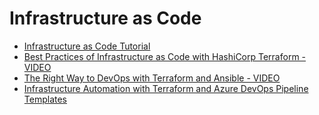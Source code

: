 # Infrastructure as Code

- [Infrastructure as Code Tutorial](https://hackernoon.com/infrastructure-as-code-tutorial-e0353b530527)
- [Best Practices of Infrastructure as Code with HashiCorp Terraform - VIDEO](https://www.youtube.com/watch?v=T56lZb7WNLc&feature=youtu.be)
- [The Right Way to DevOps with Terraform and Ansible - VIDEO](https://www.youtube.com/watch?v=AsPIKWF1y_M)
- [Infrastructure Automation with Terraform and Azure DevOps Pipeline Templates](https://cloudskills.io/blog/terraform-azure-devops?__s=vqubz5hb9jcpjdkkgpxe)
